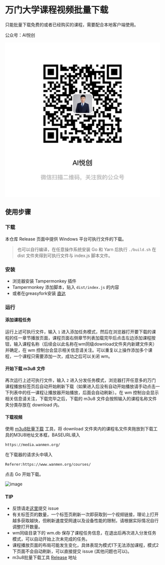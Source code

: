 # 万门大学课程视频批量下载

只能批量下载免费的或者已经购买的课程，需要配合本地客户端使用。

公众号：AI悦创

![IMG_2904](README.assets/IMG_2904.JPG)

## 使用步骤

### 下载

本仓库 Release 页面中提供 Windows 平台可执行文件的下载。

> 也可以自行编译，在任意操作系统安装 Go 和 Yarn 后执行 ``` ./build.sh ``` 在 dist 文件夹得到可执行文件与 index.js 脚本文件。

### 安装

- 浏览器安装 Tampermonkey 插件
- Tampermonkey 添加脚本，贴入 `dist/index.js` 的内容
- 或者在greasyfork安装 [直达](https://greasyfork.org/zh-CN/scripts/423408-%E4%B8%87%E9%97%A8%E5%A4%A7%E5%AD%A6%E8%AF%BE%E7%A8%8B%E8%A7%86%E9%A2%91%E6%89%B9%E9%87%8F%E4%B8%8B%E8%BD%BD)

### 运行

#### 添加课程任务

运行上述可执行文件，输入 `1` 进入添加任务模式，然后在浏览器打开要下载的课程的任一章节播放页面，课程页面右侧章节列表加载完毕后点击左边添加课程按钮，输入课程名称（后续会以此名称在wm同级download文件夹内新建文件夹）并确定，在 wm 控制台会显示相关信息请关注。可以重复以上操作添加多个课程，一个课程只需要添加一次，成功之后可以关闭 wm。

#### 开始下载 m3u8 文件
再次运行上述可执行文件，输入 `2` 进入分发任务模式，浏览器打开任意多的万门课程播放标签页后自动开始刷新下载（如果进入后没有自动开始播放请手动点击一下列表中的任一课程让播放器开始播放，后面会自动刷新）。在 wm 控制台会显示相关信息请关注，下载完毕之后，下载的 m3u8 文件会按照输入的课程名称文件夹分类存放在 download 内。

#### 下载视频
使用 [m3u8批量下载](https://nilaoda.github.io/N_m3u8DL-CLI/SimpleGUI.html) 工具，将 download 文件夹内的课程名文件夹拖放到下载工具的M3U8地址文本框，BASEURL填入

```
https://media.wanmen.org/
```

在下载器的请求头中填入

```
Referer:https://www.wanmen.org/courses/
```
点击 Go 开始下载。

![image](https://raw.githubusercontent.com/HellSakura/wm/master/images/m3u8.PNG)

### TIP
- 反馈请走[这里](https://github.com/AndersonHJB/wanmen/issues)提交 issue
- 有关标签页的数量，一个标签页刷新一次即获取到一个视频链接，理论上打开越多获取越快，但刷新速度受网速以及设备性能的限制，请根据实际情况自行调整打开数量。
- wm同级目录下的 wm.db 保存了课程任务信息，在退出后再次进入分发任务模式，可以自动开始上次未完成的任务。
- 课程播放页面的布局可能发生变化，具体表现为模式1下无法添加课程，模式2下页面不会自动刷新，可以直接提交 issue (其他问题也可以)。
- m3u8批量下载工具 [Release](https://github.com/nilaoda/N_m3u8DL-CLI/releases) 地址
